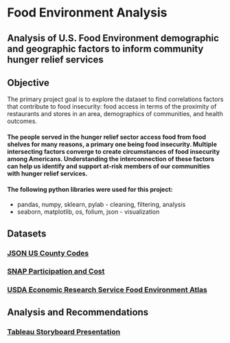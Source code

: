 # Food Environment Analysis

## Analysis of U.S. Food Environment demographic and geographic factors to inform community hunger relief services
## **Objective**
The primary project goal is to explore the dataset to find correlations factors that contribute to food insecurity: food access in terms of the proximity of restaurants and stores in an area, demographics of communities, and health outcomes.
#### The people served in the hunger relief sector access food from food shelves for many reasons, a primary one being food insecurity. Multiple intersecting factors converge to create circumstances of food insecurity among Americans. Understanding the interconnection of these factors can help us identify and support at-risk members of our communities with hunger relief services.

#### The following python libraries were used for this project:
* pandas, numpy, sklearn, pylab - cleaning, filtering, analysis
* seaborn, matplotlib, os, folium, json - visualization

## **Datasets**

### [JSON US County Codes](https://eric.clst.org/tech/usgeojson/)
### [SNAP Participation and Cost](https://fns-prod.azureedge.us/sites/default/files/resource-files/snap-annualsummary-7.pdf)
### [USDA Economic Research Service Food Environment Atlas](https://www.ers.usda.gov/data-products/food-environment-atlas/about-the-atlas/)

## **Analysis and Recommendations**
### [Tableau Storyboard Presentation](https://public.tableau.com/app/profile/danielle.sadler6048/viz/FoodEnvironmentAnalysis/FoodEnvironmentAnalysis?publish=yes)

